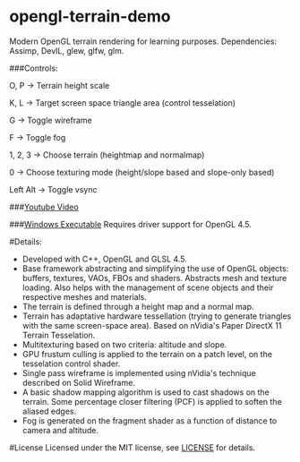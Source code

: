 # opengl-terrain-demo
Modern OpenGL terrain rendering for learning purposes. Dependencies: Assimp, DevIL, glew, glfw, glm.

###Controls:

O, P -> Terrain height scale

K, L -> Target screen space triangle area (control tesselation)

G -> Toggle wireframe

F -> Toggle fog


1, 2, 3 -> Choose terrain (heightmap and normalmap)

0 -> Choose texturing mode (height/slope based and slope-only based)

Left Alt -> Toggle vsync

###[Youtube Video](https://www.youtube.com/watch?v=jADa3OFTLCQ)


###[Windows Executable](http://www.bmlourenco.com/downloads/opengl-terrain-demo.zip)
Requires driver support for OpenGL 4.5.

#Details:
- Developed with C++, OpenGL and GLSL 4.5.
- Base framework abstracting and simplifying the use of OpenGL objects: buffers, textures, VAOs, FBOs and shaders. Abstracts mesh and texture loading. Also helps with the management of scene objects and their respective meshes and materials.
- The terrain is defined through a height map and a normal map.
- Terrain has adaptative hardware tessellation (trying to generate triangles with the same screen-space area). Based on nVidia's Paper DirectX 11 Terrain Tesselation.
- Multitexturing based on two criteria: altitude and slope.
- GPU frustum culling is applied to the terrain on a patch level, on the tesselation control shader.
- Single pass wireframe is implemented using nVidia's technique described on Solid Wireframe.
- A basic shadow mapping algorithm is used to cast shadows on the terrain. Some percentage closer filtering (PCF) is applied to soften the aliased edges.
- Fog is generated on the fragment shader as a function of distance to camera and altitude.

#License
Licensed under the MIT license, see [LICENSE](https://github.com/MadEqua/opengl-terrain-demo/blob/master/LICENSE) for details.
